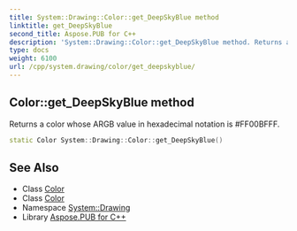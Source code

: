 ```yaml
---
title: System::Drawing::Color::get_DeepSkyBlue method
linktitle: get_DeepSkyBlue
second_title: Aspose.PUB for C++
description: 'System::Drawing::Color::get_DeepSkyBlue method. Returns a color whose ARGB value in hexadecimal notation is #FF00BFFF in C++.'
type: docs
weight: 6100
url: /cpp/system.drawing/color/get_deepskyblue/
---
```

## Color::get_DeepSkyBlue method


Returns a color whose ARGB value in hexadecimal notation is #FF00BFFF.

```cpp
static Color System::Drawing::Color::get_DeepSkyBlue()
```

## See Also

* Class [Color](../)
* Class [Color](../)
* Namespace [System::Drawing](../../)
* Library [Aspose.PUB for C++](../../../)
